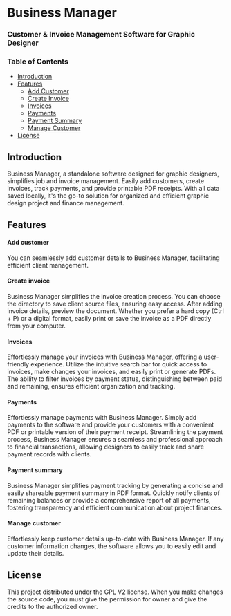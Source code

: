 


# Business Manager
### **Customer & Invoice Management Software for Graphic Designer**





###  **Table of Contents**
- [Introduction](#introduction)
- [Features](#features)
	- [Add Customer](#add-customer) 
	- [Create Invoice](#create-invoice) 
	- [Invoices](#invoices) 
	- [Payments](#payments)
	- [Payment Summary](#payment-summary) 
	- [Manage Customer](#manage-customer)
- [License](#license)

## Introduction <a id="introduction"></a>
Business Manager, a standalone software designed for graphic designers, simplifies job and invoice management. Easily add customers, create invoices, track payments, and provide printable PDF receipts. With all data saved locally, it's the go-to solution for organized and efficient graphic design project and finance management.
## Features <a id="features"></a>

#### Add customer <a id="add-customer"></a>
You can seamlessly add customer details to Business Manager, facilitating efficient client management.


#### Create invoice <a id="create-invoice"></a>
Business Manager simplifies the invoice creation process. You can choose the directory to save client source files, ensuring easy access. After adding invoice details, preview the document. Whether you prefer a hard copy (Ctrl + P) or a digital format, easily print or save the invoice as a PDF directly from your computer.




#### Invoices <a id="invoices"></a>
Effortlessly manage your invoices with Business Manager, offering a user-friendly experience. Utilize the intuitive search bar for quick access to invoices, make changes your invoices, and easily print or generate PDFs. The ability to filter invoices by payment status, distinguishing between paid and remaining, ensures efficient organization and tracking.




#### Payments <a id="payments"></a>
Effortlessly manage payments with Business Manager. Simply add payments to the software and provide your customers with a convenient PDF or printable version of their payment receipt. Streamlining the payment process, Business Manager ensures a seamless and professional approach to financial transactions, allowing designers to easily track and share payment records with clients.

#### Payment summary <a id="payment-summary"></a>
Business Manager simplifies payment tracking by generating a concise and easily shareable payment summary in PDF format. Quickly notify clients of remaining balances or provide a comprehensive report of all payments, fostering transparency and efficient communication about project finances.

#### Manage customer <a id="manage-customer"></a>
Effortlessly keep customer details up-to-date with Business Manager. If any customer information changes, the software allows you to easily edit and update their details. 

## License <a id="license"></a>
This project distributed under the GPL V2 license. When you make changes the source code, you must give the permission for owner and give the credits to the authorized owner.

